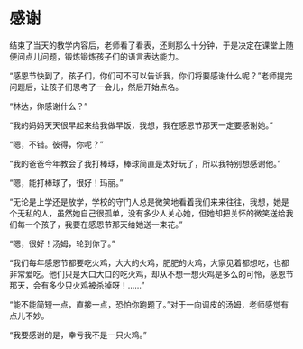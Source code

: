 # 感谢

结束了当天的教学内容后，老师看了看表，还剩那么十分钟，于是决定在课堂上随便问点儿问题，锻炼锻炼孩子们的语言表达能力。 

“感恩节快到了，孩子们，你们可不可以告诉我，你们将要感谢什么呢？”老师提完问题后，让孩子们思考了一会儿，然后开始点名。 

“林达，你感谢什么？” 

“我的妈妈天天很早起来给我做早饭，我想，我在感恩节那天一定要感谢她。” 

“嗯，不错。彼得，你呢？” 

“我的爸爸今年教会了我打棒球，棒球简直是太好玩了，所以我特别想感谢他。” 

“嗯，能打棒球了，很好！玛丽。” 

“无论是上学还是放学，学校的守门人总是微笑地看着我们来来往往，我想，她是个无私的人，虽然她自己很孤单，没有多少人关心她，但她却把关怀的微笑送给我们每一个孩子，我要在感恩节那天给她送一束花。” 

“嗯，很好！汤姆，轮到你了。” 

“我们每年感恩节都要吃火鸡，大大的火鸡，肥肥的火鸡，大家见着都想吃，也都非常爱吃。他们只是大口大口的吃火鸡，却从不想一想火鸡是多么的可怜，感恩节那天，会有多少只火鸡被杀掉呀！……” 

“能不能简短一点，直接一点，恐怕你跑题了。”对于一向调皮的汤姆，老师感觉有点儿不妙。 

“我要感谢的是，幸亏我不是一只火鸡。”
 
